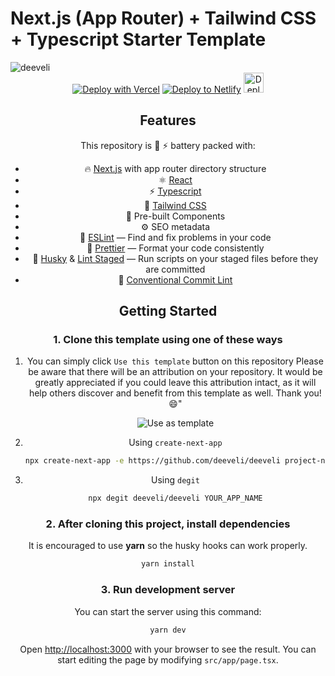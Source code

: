 # Next.js (App Router) + Tailwind CSS + Typescript Starter Template

<img alt="deeveli" src="https://github.com/deeveli/deeveli/">

<div align="center">
  <a href="https://vercel.com/new/clone?repository-url=https://github.com/deeveli/deeveli" target="_blank"><img src="https://vercel.com/button" alt="Deploy with Vercel" /></a> <a href="https://app.netlify.com/start/deploy?repository=https://github.com/deeveli/deeveli" target="_blank"><img src="https://www.netlify.com/img/deploy/button.svg" alt="Deploy to Netlify" /></a> <a href="https://railway.app?referralCode=vMv3VV" target="_blank"><img src="https://railway.app/button.svg" alt="Deploy on Railway" height="32px" /></a>

## Features

This repository is 🔋 ⚡ battery packed with:

- 🔥 [Next.js](https://nextjs.org/docs/app) with app router directory structure
- ⚛️ [React](https://react.dev/)
- ⚡️ [Typescript](https://www.typescriptlang.org/)
- 💅 [Tailwind CSS](https://tailwindcss.com/)
- 💎 Pre-built Components
- ⚙️ SEO metadata
- 📏 [ESLint](https://eslint.org/) — Find and fix problems in your code
- 💖 [Prettier](https://prettier.io/) — Format your code consistently
- 🐶 [Husky](https://typicode.github.io/husky/#/) & [Lint Staged](https://github.com/okonet/lint-staged) — Run scripts on your staged files before they are committed
- 🤖 [Conventional Commit Lint](https://github.com/conventional-changelog/conventional-changelog)

## Getting Started

### 1. Clone this template using one of these ways

1. You can simply click `Use this template` button on this repository
   Please be aware that there will be an attribution on your repository. It would be greatly appreciated if you could leave this attribution intact, as it will help others discover and benefit from this template as well. Thank you! 😄"

   ![Use as template](https://github.com/bonabrian/nextjs-starter-tailwind/assets/14372275/a7ab09e3-8826-4d48-897e-ccad1b3e6e1d)

2. Using `create-next-app`

   ```bash
   npx create-next-app -e https://github.com/deeveli/deeveli project-name
   ```

3. Using `degit`

   ```bash
   npx degit deeveli/deeveli YOUR_APP_NAME
   ```

### 2. After cloning this project, install dependencies

It is encouraged to use **yarn** so the husky hooks can work properly.

```bash
yarn install
```

### 3. Run development server

You can start the server using this command:

```bash
yarn dev
```

Open [http://localhost:3000](http://localhost:3000) with your browser to see the result. You can start editing the page by modifying `src/app/page.tsx`.
